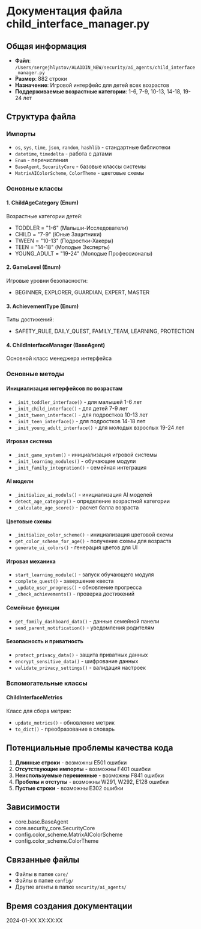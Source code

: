 # Документация файла child_interface_manager.py

## Общая информация
- **Файл**: `/Users/sergejhlystov/ALADDIN_NEW/security/ai_agents/child_interface_manager.py`
- **Размер**: 882 строки
- **Назначение**: Игровой интерфейс для детей всех возрастов
- **Поддерживаемые возрастные категории**: 1-6, 7-9, 10-13, 14-18, 19-24 лет

## Структура файла

### Импорты
- `os`, `sys`, `time`, `json`, `random`, `hashlib` - стандартные библиотеки
- `datetime`, `timedelta` - работа с датами
- `Enum` - перечисления
- `BaseAgent`, `SecurityCore` - базовые классы системы
- `MatrixAIColorScheme`, `ColorTheme` - цветовые схемы

### Основные классы

#### 1. ChildAgeCategory (Enum)
Возрастные категории детей:
- TODDLER = "1-6" (Малыши-Исследователи)
- CHILD = "7-9" (Юные Защитники)
- TWEEN = "10-13" (Подростки-Хакеры)
- TEEN = "14-18" (Молодые Эксперты)
- YOUNG_ADULT = "19-24" (Молодые Профессионалы)

#### 2. GameLevel (Enum)
Игровые уровни безопасности:
- BEGINNER, EXPLORER, GUARDIAN, EXPERT, MASTER

#### 3. AchievementType (Enum)
Типы достижений:
- SAFETY_RULE, DAILY_QUEST, FAMILY_TEAM, LEARNING, PROTECTION

#### 4. ChildInterfaceManager (BaseAgent)
Основной класс менеджера интерфейса

### Основные методы

#### Инициализация интерфейсов по возрастам
- `_init_toddler_interface()` - для малышей 1-6 лет
- `_init_child_interface()` - для детей 7-9 лет
- `_init_tween_interface()` - для подростков 10-13 лет
- `_init_teen_interface()` - для подростков 14-18 лет
- `_init_young_adult_interface()` - для молодых взрослых 19-24 лет

#### Игровая система
- `_init_game_system()` - инициализация игровой системы
- `_init_learning_modules()` - обучающие модули
- `_init_family_integration()` - семейная интеграция

#### AI модели
- `_initialize_ai_models()` - инициализация AI моделей
- `detect_age_category()` - определение возрастной категории
- `_calculate_age_score()` - расчет балла возраста

#### Цветовые схемы
- `_initialize_color_scheme()` - инициализация цветовой схемы
- `get_color_scheme_for_age()` - получение схемы для возраста
- `generate_ui_colors()` - генерация цветов для UI

#### Игровая механика
- `start_learning_module()` - запуск обучающего модуля
- `complete_quest()` - завершение квеста
- `_update_user_progress()` - обновление прогресса
- `_check_achievements()` - проверка достижений

#### Семейные функции
- `get_family_dashboard_data()` - данные семейной панели
- `send_parent_notification()` - уведомления родителям

#### Безопасность и приватность
- `protect_privacy_data()` - защита приватных данных
- `encrypt_sensitive_data()` - шифрование данных
- `validate_privacy_settings()` - валидация настроек

### Вспомогательные классы

#### ChildInterfaceMetrics
Класс для сбора метрик:
- `update_metrics()` - обновление метрик
- `to_dict()` - преобразование в словарь

## Потенциальные проблемы качества кода

1. **Длинные строки** - возможны E501 ошибки
2. **Отсутствующие импорты** - возможны F401 ошибки
3. **Неиспользуемые переменные** - возможны F841 ошибки
4. **Пробелы и отступы** - возможны W291, W292, E128 ошибки
5. **Пустые строки** - возможны E302 ошибки

## Зависимости
- core.base.BaseAgent
- core.security_core.SecurityCore
- config.color_scheme.MatrixAIColorScheme
- config.color_scheme.ColorTheme

## Связанные файлы
- Файлы в папке `core/`
- Файлы в папке `config/`
- Другие агенты в папке `security/ai_agents/`

## Время создания документации
2024-01-XX XX:XX:XX